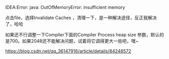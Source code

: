 IDEA:Error: java: OutOfMemoryError: insufficient memory

点击file，选择Invalidate Caches ，清理一下，是一种解决途径，反正我解决了，哈哈

如果还不行调整一下Compiler下面的Compiler Process heap size 参数，默认的是700。如果2048还不能解决问题，试着将它调得更大一些吧，嘿~

https://blog.csdn.net/qq_36147916/article/details/84248572